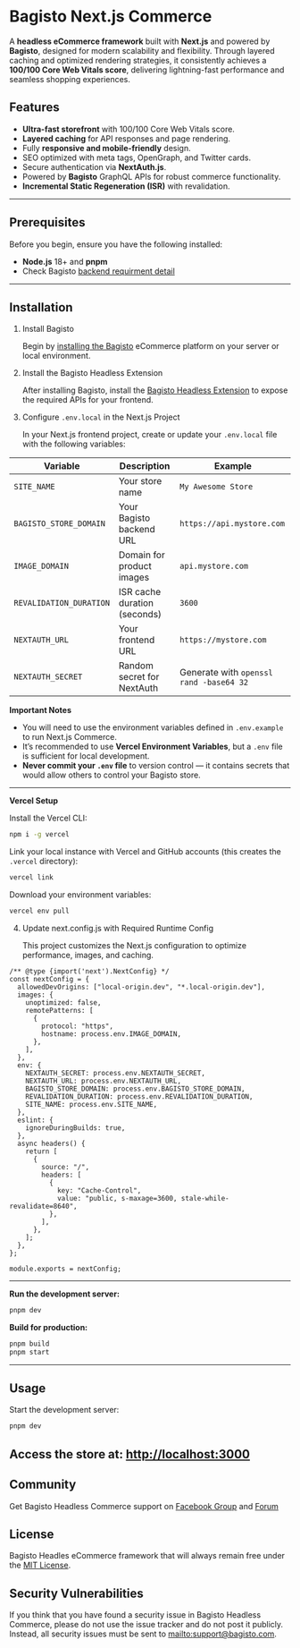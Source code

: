#  Bagisto Next.js Commerce

A **headless eCommerce framework** built with **Next.js** and powered by **Bagisto**, designed for modern scalability and flexibility.
Through layered caching and optimized rendering strategies, it consistently achieves a **100/100 Core Web Vitals score**, delivering lightning-fast performance and seamless shopping experiences.  

## Features

- **Ultra-fast storefront** with 100/100 Core Web Vitals score.  
- **Layered caching** for API responses and page rendering.  
- Fully **responsive and mobile-friendly** design.  
- SEO optimized with meta tags, OpenGraph, and Twitter cards.  
- Secure authentication via **NextAuth.js**.  
- Powered by **Bagisto** GraphQL APIs for robust commerce functionality.  
- **Incremental Static Regeneration (ISR)** with revalidation.  

---

## Prerequisites

Before you begin, ensure you have the following installed:

- **Node.js** 18+ and **pnpm**
- Check Bagisto [backend requirment detail](https://bagisto.com/en/download/)

---

## Installation

1) Install Bagisto
 
    Begin by [installing the Bagisto](https://devdocs.bagisto.com/) eCommerce platform on your server or local environment.

2) Install the Bagisto Headless Extension

    After installing Bagisto, install the [Bagisto Headless Extension](https://github.com/bagisto/headless-ecommerce/) to expose the required APIs for your frontend.

3) Configure `.env.local` in the Next.js Project

   In your Next.js frontend project, create or update your `.env.local` file with the following variables:

| Variable | Description | Example |
|----------|-------------|---------|
| `SITE_NAME` | Your store name | `My Awesome Store` |
| `BAGISTO_STORE_DOMAIN` | Your Bagisto backend URL | `https://api.mystore.com` |
| `IMAGE_DOMAIN` | Domain for product images | `api.mystore.com` |
| `REVALIDATION_DURATION` | ISR cache duration (seconds) | `3600` |
| `NEXTAUTH_URL` | Your frontend URL | `https://mystore.com` |
| `NEXTAUTH_SECRET` | Random secret for NextAuth | Generate with `openssl rand -base64 32` |


**Important Notes**  
- You will need to use the environment variables defined in `.env.example` to run Next.js Commerce.  
- It’s recommended to use **Vercel Environment Variables**, but a `.env` file is sufficient for local development.  
- **Never commit your `.env` file** to version control — it contains secrets that would allow others to control your Bagisto store.  

---

**Vercel Setup**

Install the Vercel CLI:

```bash
npm i -g vercel
```

Link your local instance with Vercel and GitHub accounts (this creates the `.vercel` directory):

```bash
vercel link
```

Download your environment variables:

```bash
vercel env pull
```
4) Update next.config.js with Required Runtime Config

   This project customizes the Next.js configuration to optimize performance, images, and caching.
```env
/** @type {import('next').NextConfig} */
const nextConfig = {
  allowedDevOrigins: ["local-origin.dev", "*.local-origin.dev"],
  images: {
    unoptimized: false,
    remotePatterns: [
      {
        protocol: "https",
        hostname: process.env.IMAGE_DOMAIN,
      },
    ],
  },
  env: {
    NEXTAUTH_SECRET: process.env.NEXTAUTH_SECRET,
    NEXTAUTH_URL: process.env.NEXTAUTH_URL,
    BAGISTO_STORE_DOMAIN: process.env.BAGISTO_STORE_DOMAIN,
    REVALIDATION_DURATION: process.env.REVALIDATION_DURATION,
    SITE_NAME: process.env.SITE_NAME,
  },
  eslint: {
    ignoreDuringBuilds: true,
  },
  async headers() {
    return [
      {
        source: "/",
        headers: [
          {
            key: "Cache-Control",
            value: "public, s-maxage=3600, stale-while-revalidate=8640",
          },
        ],
      },
    ];
  },
};

module.exports = nextConfig;

```
---

**Run the development server:**

```bash
pnpm dev
```

**Build for production:**

```bash
pnpm build
pnpm start
```

---

## Usage

Start the development server:

```bash
pnpm dev
```
**Access the store at:** [http://localhost:3000](http://localhost:3000)
---

## Community
Get Bagisto Headless Commerce support on [Facebook Group](https://www.facebook.com/groups/bagisto) and [Forum](https://forums.bagisto.com/)

## License
Bagisto Headles eCommerce framework that will always remain free under the [MIT License](https://github.com/bagisto/nextjs-commerce/blob/main/license.md).

## Security Vulnerabilities
If you think that you have found a security issue in Bagisto Headless Commerce, please do not use the issue tracker and do not post it publicly. Instead, all security issues must be sent to [mailto:support@bagisto.com](mailto:support@bagisto.com).